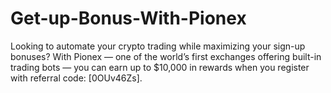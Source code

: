 # Get-up-Bonus-With-Pionex
Looking to automate your crypto trading while maximizing your sign-up bonuses? With Pionex — one of the world’s first exchanges offering built-in trading bots — you can earn up to $10,000 in rewards when you register with referral code: [0OUv46Zs].
